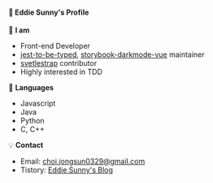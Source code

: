 #### :rainbow: Eddie Sunny's Profile

:eyes: **I am**
- Front-end Developer
- [jest-to-be-typed](https://github.com/eddie0329/jest-to-be-typed), [storybook-darkmode-vue](https://github.com/eddie0329/storybook-darkmode-vue) maintainer
- [svetlestrap](https://github.com/bestguy/sveltestrap) contributor
- Highly interested in TDD

:orange_book: **Languages**
- Javascript
- Java
- Python
- C, C++

:bulb: **Contact**
- Email: [choi.jongsun0329@gmail.com](https://mail.google.com/mail/u/0/?view=cm&fs=1&tf=1&source=mailto&to=choi.jongsun0329@gmail.com)
- Tistory: [Eddie Sunny's Blog](https://eddie-sunny.tistory.com/)
